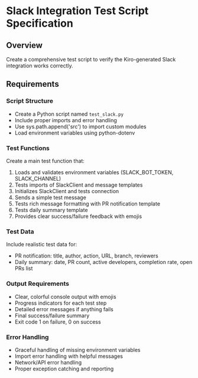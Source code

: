 # Slack Integration Test Script Specification

## Overview
Create a comprehensive test script to verify the Kiro-generated Slack integration works correctly.

## Requirements

### Script Structure
- Create a Python script named `test_slack.py`
- Include proper imports and error handling
- Use sys.path.append('src') to import custom modules
- Load environment variables using python-dotenv

### Test Functions
Create a main test function that:
1. Loads and validates environment variables (SLACK_BOT_TOKEN, SLACK_CHANNEL)
2. Tests imports of SlackClient and message templates
3. Initializes SlackClient and tests connection
4. Sends a simple test message
5. Tests rich message formatting with PR notification template
6. Tests daily summary template
7. Provides clear success/failure feedback with emojis

### Test Data
Include realistic test data for:
- PR notification: title, author, action, URL, branch, reviewers
- Daily summary: date, PR count, active developers, completion rate, open PRs list

### Output Requirements
- Clear, colorful console output with emojis
- Progress indicators for each test step
- Detailed error messages if anything fails
- Final success/failure summary
- Exit code 1 on failure, 0 on success

### Error Handling
- Graceful handling of missing environment variables
- Import error handling with helpful messages
- Network/API error handling
- Proper exception catching and reporting